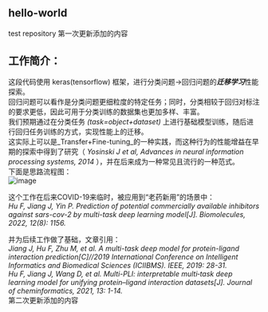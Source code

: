 ## hello-world
test repository
第一次更新添加的内容


## 工作简介：
这段代码使用 keras(tensorflow) 框架，进行分类问题->回归问题的***迁移学习***性能探索。   
回归问题可以看作是分类问题更细粒度的特定任务；同时，分类相较于回归对标注的要求更低，因此可用于分类训练的数据集也更加多样、丰富。     
我们预期通过在分类任务 _(task=object+dataset)_ 上进行基础模型训练，随后进行回归任务训练的方式，实现性能上的迁移。   
这实际上可以是_Transfer+Fine-tuning_的一种实践，而这种行为的性能增益在早期的探索中得到了研究（ _Yosinski J et al, Advances in neural information processing systems, 2014_ ），并在后来成为一种常见且流行的一种范式。   
下面是思路流程图：   
![image](https://github.com/user-attachments/assets/e69db502-7143-403c-9c1e-0eacc3f65cfd)
    
这个工作在后来COVID-19来临时，被应用到“老药新用”的场景中：    
_Hu F, Jiang J, Yin P. Prediction of potential commercially available inhibitors against sars-cov-2 by multi-task deep learning model[J]. Biomolecules, 2022, 12(8): 1156._
    
并为后续工作做了基础，文章引用：   
_Jiang J, Hu F, Zhu M, et al. A multi-task deep model for protein-ligand interaction prediction[C]//2019 International Conference on Intelligent Informatics and Biomedical Sciences (ICIIBMS). IEEE, 2019: 28-31._   
_Hu F, Jiang J, Wang D, et al. Multi-PLI: interpretable multi‐task deep learning model for unifying protein–ligand interaction datasets[J]. Journal of cheminformatics, 2021, 13: 1-14._   
第二次更新添加的内容
